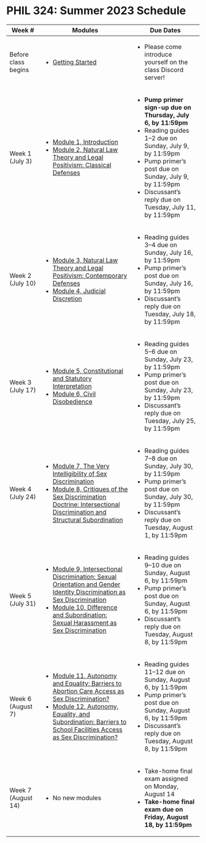 # PHIL 324: Summer 2023 Schedule

| Week # |  Modules | Due Dates |
|--------|----------|-------------|
| Before class begins | <ul><li>[Getting Started](modules/getting-started.md)</li></ul> | <ul><li>Please come introduce yourself on the class Discord server!</li></ul> |
| Week 1 (July 3) |  <ul><li>[Module 1, Introduction](modules/module-1.md)</li><li>[Module 2, Natural Law Theory and Legal Positivism: Classical Defenses](modules/module-2.md)</li></ul> | <ul><li><strong>Pump primer sign-up due on Thursday, July 6, by 11:59pm</strong></li><li>Reading guides 1–2 due on Sunday, July 9, by 11:59pm</li><li>Pump primer’s post due on Sunday, July 9, by 11:59pm<li>Discussant’s reply due on Tuesday, July 11, by 11:59pm</li></ul> |
| Week 2 (July 10) |  <ul><li>[Module 3, Natural Law Theory and Legal Positivism: Contemporary Defenses](modules/module-3.md)</li><li>[Module 4, Judicial Discretion](modules/module-4.md)</li></ul> | <ul><li>Reading guides 3–4 due on Sunday, July 16, by 11:59pm</li><li>Pump primer’s post due on Sunday, July 16, by 11:59pm<li>Discussant’s reply due on Tuesday, July 18, by 11:59pm</li></ul> |
| Week 3 (July 17) |  <ul><li>[Module 5, Constitutional and Statutory Interpretation](modules/module-5.md)</li><li>[Module 6, Civil Disobedience](modules/module-6.md)</li></ul> | <ul><li>Reading guides 5–6 due on Sunday, July 23, by 11:59pm</li><li>Pump primer’s post due on Sunday, July 23, by 11:59pm<li>Discussant’s reply due on Tuesday, July 25, by 11:59pm</li></ul> |
| Week 4 (July 24) |  <ul><li>[Module 7, The Very Intelligibility of Sex Discrimination](modules/module-7.md)</li><li>[Module 8, Critiques of the Sex Discrimination Doctrine: Intersectional Discrimination and Structural Subordination](modules/module-8.md)</li></ul> | <ul><li>Reading guides 7–8 due on Sunday, July 30, by 11:59pm</li><li>Pump primer’s post due on Sunday, July 30, by 11:59pm<li>Discussant’s reply due on Tuesday, August 1, by 11:59pm</li></ul> |
| Week 5 (July 31) |  <ul><li>[Module 9, Intersectional Discrimination: Sexual Orientation and Gender Identity Discrimination as Sex Discrimination](modules/module-9.md)</li><li>[Module 10, Difference and Subordination: Sexual Harassment as Sex Discrimination](modules/module-10.md)</li></ul> | <ul><li>Reading guides 9–10 due on Sunday, August 6, by 11:59pm</li><li>Pump primer’s post due on Sunday, August 6, by 11:59pm<li>Discussant’s reply due on Tuesday, August 8, by 11:59pm</li></ul> |
| Week 6 (August 7) |  <ul><li>[Module 11, Autonomy and Equality: Barriers to Abortion Care Access as Sex Discrimination?](modules/module-11.md)</li><li>[Module 12, Autonomy, Equality, and Subordination: Barriers to School Facilities Access as Sex Discrimination?](modules/module-12.md)</li></ul> | <ul><li>Reading guides 11–12 due on Sunday, August 6, by 11:59pm</li><li>Pump primer’s post due on Sunday, August 6, by 11:59pm<li>Discussant’s reply due on Tuesday, August 8, by 11:59pm</li></ul> |
| Week 7 (August 14) |  <ul><li>No new modules</li></ul> | <ul><li>Take-home final exam assigned on Monday, August 14</li><li><strong>Take-home final exam due on Friday, August 18, by 11:59pm</strong></li></ul> |